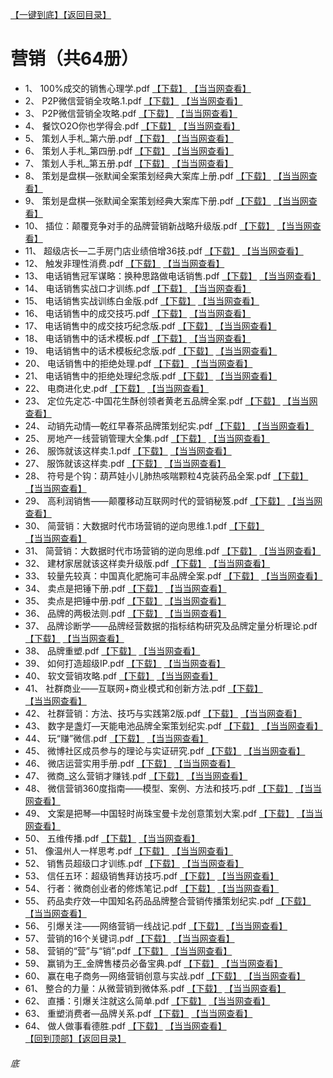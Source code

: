 [【一键到底】](#底)[【返回目录】](/README.md)
# 营销（共64册）
*	1、	100%成交的销售心理学.pdf	 [【下载】](https://474b.com/file/25713053-435953807)	[【当当网查看】](http://search.dangdang.com/?key=%百分百成交的销售心理学%&act=input)
*	2、	P2P微信营销全攻略.1.pdf	 [【下载】](https://474b.com/file/25713053-435953869)	[【当当网查看】](http://search.dangdang.com/?key=%P2P微信营销全攻略.1%&act=input)
*	3、	P2P微信营销全攻略.pdf	 [【下载】](https://474b.com/file/25713053-435953935)	[【当当网查看】](http://search.dangdang.com/?key=%P2P微信营销全攻略%&act=input)
*	4、	餐饮O2O你也学得会.pdf	 [【下载】](https://474b.com/file/25713053-435953968)	[【当当网查看】](http://search.dangdang.com/?key=%餐饮O2O你也学得会%&act=input)
*	5、	策划人手札_第六册.pdf	 [【下载】](https://474b.com/file/25713053-435955068)	[【当当网查看】](http://search.dangdang.com/?key=%策划人手札_第六册%&act=input)
*	6、	策划人手札_第四册.pdf	 [【下载】](https://474b.com/file/25713053-435955997)	[【当当网查看】](http://search.dangdang.com/?key=%策划人手札_第四册%&act=input)
*	7、	策划人手札_第五册.pdf	 [【下载】](https://474b.com/file/25713053-435956734)	[【当当网查看】](http://search.dangdang.com/?key=%策划人手札_第五册%&act=input)
*	8、	策划是盘棋—张默闻全案策划经典大案库上册.pdf	 [【下载】](https://474b.com/file/25713053-435957597)	[【当当网查看】](http://search.dangdang.com/?key=%策划是盘棋—张默闻全案策划经典大案库上册%&act=input)
*	9、	策划是盘棋—张默闻全案策划经典大案库下册.pdf	 [【下载】](https://474b.com/file/25713053-435958018)	[【当当网查看】](http://search.dangdang.com/?key=%策划是盘棋—张默闻全案策划经典大案库下册%&act=input)
*	10、	插位：颠覆竞争对手的品牌营销新战略升级版.pdf	 [【下载】](https://474b.com/file/25713053-435958170)	[【当当网查看】](http://search.dangdang.com/?key=%插位：颠覆竞争对手的品牌营销新战略升级版%&act=input)
*	11、	超级店长—二手房门店业绩倍增36技.pdf	 [【下载】](https://474b.com/file/25713053-435958177)	[【当当网查看】](http://search.dangdang.com/?key=%超级店长—二手房门店业绩倍增36技%&act=input)
*	12、	触发非理性消费.pdf	 [【下载】](https://474b.com/file/25713053-435958179)	[【当当网查看】](http://search.dangdang.com/?key=%触发非理性消费%&act=input)
*	13、	电话销售冠军谋略：换种思路做电话销售.pdf	 [【下载】](https://474b.com/file/25713053-435958205)	[【当当网查看】](http://search.dangdang.com/?key=%电话销售冠军谋略：换种思路做电话销售%&act=input)
*	14、	电话销售实战口才训练.pdf	 [【下载】](https://474b.com/file/25713053-435958214)	[【当当网查看】](http://search.dangdang.com/?key=%电话销售实战口才训练%&act=input)
*	15、	电话销售实战训练白金版.pdf	 [【下载】](https://474b.com/file/25713053-435958228)	[【当当网查看】](http://search.dangdang.com/?key=%电话销售实战训练白金版%&act=input)
*	16、	电话销售中的成交技巧.pdf	 [【下载】](https://474b.com/file/25713053-435958286)	[【当当网查看】](http://search.dangdang.com/?key=%电话销售中的成交技巧%&act=input)
*	17、	电话销售中的成交技巧纪念版.pdf	 [【下载】](https://474b.com/file/25713053-435958280)	[【当当网查看】](http://search.dangdang.com/?key=%电话销售中的成交技巧纪念版%&act=input)
*	18、	电话销售中的话术模板.pdf	 [【下载】](https://474b.com/file/25713053-435958304)	[【当当网查看】](http://search.dangdang.com/?key=%电话销售中的话术模板%&act=input)
*	19、	电话销售中的话术模板纪念版.pdf	 [【下载】](https://474b.com/file/25713053-435958292)	[【当当网查看】](http://search.dangdang.com/?key=%电话销售中的话术模板纪念版%&act=input)
*	20、	电话销售中的拒绝处理.pdf	 [【下载】](https://474b.com/file/25713053-435958372)	[【当当网查看】](http://search.dangdang.com/?key=%电话销售中的拒绝处理%&act=input)
*	21、	电话销售中的拒绝处理纪念版.pdf	 [【下载】](https://474b.com/file/25713053-435958320)	[【当当网查看】](http://search.dangdang.com/?key=%电话销售中的拒绝处理纪念版%&act=input)
*	22、	电商进化史.pdf	 [【下载】](https://474b.com/file/25713053-435958397)	[【当当网查看】](http://search.dangdang.com/?key=%电商进化史%&act=input)
*	23、	定位先定芯-中国花生酥创领者黄老五品牌全案.pdf	 [【下载】](https://474b.com/file/25713053-435960363)	[【当当网查看】](http://search.dangdang.com/?key=%定位先定芯-中国花生酥创领者黄老五品牌全案%&act=input)
*	24、	动销先动情—乾红早春茶品牌策划纪实.pdf	 [【下载】](https://474b.com/file/25713053-435963953)	[【当当网查看】](http://search.dangdang.com/?key=%动销先动情—乾红早春茶品牌策划纪实%&act=input)
*	25、	房地产一线营销管理大全集.pdf	 [【下载】](https://474b.com/file/25713053-435963972)	[【当当网查看】](http://search.dangdang.com/?key=%房地产一线营销管理大全集%&act=input)
*	26、	服饰就该这样卖.1.pdf	 [【下载】](https://474b.com/file/25713053-435964025)	[【当当网查看】](http://search.dangdang.com/?key=%服饰就该这样卖.1%&act=input)
*	27、	服饰就该这样卖.pdf	 [【下载】](https://474b.com/file/25713053-435964084)	[【当当网查看】](http://search.dangdang.com/?key=%服饰就该这样卖%&act=input)
*	28、	符号是个钩：葫芦娃小儿肺热咳喘颗粒4克装药品全案.pdf	 [【下载】](https://474b.com/file/25713053-435966572)	[【当当网查看】](http://search.dangdang.com/?key=%符号是个钩：葫芦娃小儿肺热咳喘颗粒4克装药品全案%&act=input)
*	29、	高利润销售——颠覆移动互联网时代的营销秘笈.pdf	 [【下载】](https://474b.com/file/25713053-435966600)	[【当当网查看】](http://search.dangdang.com/?key=%高利润销售——颠覆移动互联网时代的营销秘笈%&act=input)
*	30、	简营销：大数据时代市场营销的逆向思维.1.pdf	 [【下载】](https://474b.com/file/25713053-435966752)	[【当当网查看】](http://search.dangdang.com/?key=%简营销：大数据时代市场营销的逆向思维.1%&act=input)
*	31、	简营销：大数据时代市场营销的逆向思维.pdf	 [【下载】](https://474b.com/file/25713053-435966880)	[【当当网查看】](http://search.dangdang.com/?key=%简营销：大数据时代市场营销的逆向思维%&act=input)
*	32、	建材家居就该这样卖升级版.pdf	 [【下载】](https://474b.com/file/25713053-435966901)	[【当当网查看】](http://search.dangdang.com/?key=%建材家居就该这样卖升级版%&act=input)
*	33、	较量先较真：中国真化肥施可丰品牌全案.pdf	 [【下载】](https://474b.com/file/25713053-435968822)	[【当当网查看】](http://search.dangdang.com/?key=%较量先较真：中国真化肥施可丰品牌全案%&act=input)
*	34、	卖点是把锤下册.pdf	 [【下载】](https://474b.com/file/25713053-435971391)	[【当当网查看】](http://search.dangdang.com/?key=%卖点是把锤下册%&act=input)
*	35、	卖点是把锤中册.pdf	 [【下载】](https://474b.com/file/25713053-435974199)	[【当当网查看】](http://search.dangdang.com/?key=%卖点是把锤中册%&act=input)
*	36、	品牌的两极法则.pdf	 [【下载】](https://474b.com/file/25713053-435974259)	[【当当网查看】](http://search.dangdang.com/?key=%品牌的两极法则%&act=input)
*	37、	品牌诊断学——品牌经营数据的指标结构研究及品牌定量分析理论.pdf	 [【下载】](https://474b.com/file/25713053-435974294)	[【当当网查看】](http://search.dangdang.com/?key=%品牌诊断学——品牌经营数据的指标结构研究及品牌定量分析理论%&act=input)
*	38、	品牌重塑.pdf	 [【下载】](https://474b.com/file/25713053-435974335)	[【当当网查看】](http://search.dangdang.com/?key=%品牌重塑%&act=input)
*	39、	如何打造超级IP.pdf	 [【下载】](https://474b.com/file/25713053-435974376)	[【当当网查看】](http://search.dangdang.com/?key=%如何打造超级IP%&act=input)
*	40、	软文营销攻略.pdf	 [【下载】](https://474b.com/file/25713053-435974421)	[【当当网查看】](http://search.dangdang.com/?key=%软文营销攻略%&act=input)
*	41、	社群商业——互联网+商业模式和创新方法.pdf	 [【下载】](https://474b.com/file/25713053-435974439)	[【当当网查看】](http://search.dangdang.com/?key=%社群商业——互联网+商业模式和创新方法%&act=input)
*	42、	社群营销：方法、技巧与实践第2版.pdf	 [【下载】](https://474b.com/file/25713053-435974628)	[【当当网查看】](http://search.dangdang.com/?key=%社群营销：方法、技巧与实践第2版%&act=input)
*	43、	数字是盏灯—天能电池品牌全案策划纪实.pdf	 [【下载】](https://474b.com/file/25713053-435975524)	[【当当网查看】](http://search.dangdang.com/?key=%数字是盏灯—天能电池品牌全案策划纪实%&act=input)
*	44、	玩“赚”微信.pdf	 [【下载】](https://474b.com/file/25713053-435975596)	[【当当网查看】](http://search.dangdang.com/?key=%玩“赚”微信%&act=input)
*	45、	微博社区成员参与的理论与实证研究.pdf	 [【下载】](https://474b.com/file/25713053-435975606)	[【当当网查看】](http://search.dangdang.com/?key=%微博社区成员参与的理论与实证研究%&act=input)
*	46、	微店运营实用手册.pdf	 [【下载】](https://474b.com/file/25713053-435975846)	[【当当网查看】](http://search.dangdang.com/?key=%微店运营实用手册%&act=input)
*	47、	微商_这么营销才赚钱.pdf	 [【下载】](https://474b.com/file/25713053-435976018)	[【当当网查看】](http://search.dangdang.com/?key=%微商_这么营销才赚钱%&act=input)
*	48、	微信营销360度指南——模型、案例、方法和技巧.pdf	 [【下载】](https://474b.com/file/25713053-435976105)	[【当当网查看】](http://search.dangdang.com/?key=%微信营销360度指南——模型、案例、方法和技巧%&act=input)
*	49、	文案是把琴—中国轻时尚珠宝曼卡龙创意策划大案.pdf	 [【下载】](https://474b.com/file/25713053-435978844)	[【当当网查看】](http://search.dangdang.com/?key=%文案是把琴—中国轻时尚珠宝曼卡龙创意策划大案%&act=input)
*	50、	五维传播.pdf	 [【下载】](https://474b.com/file/25713053-435979163)	[【当当网查看】](http://search.dangdang.com/?key=%五维传播%&act=input)
*	51、	像温州人一样思考.pdf	 [【下载】](https://474b.com/file/25713053-435979207)	[【当当网查看】](http://search.dangdang.com/?key=%像温州人一样思考%&act=input)
*	52、	销售员超级口才训练.pdf	 [【下载】](https://474b.com/file/25713053-435979226)	[【当当网查看】](http://search.dangdang.com/?key=%销售员超级口才训练%&act=input)
*	53、	信任五环：超级销售拜访技巧.pdf	 [【下载】](https://474b.com/file/25713053-435979245)	[【当当网查看】](http://search.dangdang.com/?key=%信任五环：超级销售拜访技巧%&act=input)
*	54、	行者：微商创业者的修炼笔记.pdf	 [【下载】](https://474b.com/file/25713053-435966623)	[【当当网查看】](http://search.dangdang.com/?key=%行者：微商创业者的修炼笔记%&act=input)
*	55、	药品卖疗效—中国知名药品品牌整合营销传播策划纪实.pdf	 [【下载】](https://474b.com/file/25713053-435980980)	[【当当网查看】](http://search.dangdang.com/?key=%药品卖疗效—中国知名药品品牌整合营销传播策划纪实%&act=input)
*	56、	引爆关注——网络营销一线战记.pdf	 [【下载】](https://474b.com/file/25713053-435980994)	[【当当网查看】](http://search.dangdang.com/?key=%引爆关注——网络营销一线战记%&act=input)
*	57、	营销的16个关键词.pdf	 [【下载】](https://474b.com/file/25713053-435981425)	[【当当网查看】](http://search.dangdang.com/?key=%营销的16个关键词%&act=input)
*	58、	营销的“营”与“销”.pdf	 [【下载】](https://474b.com/file/25713053-435981170)	[【当当网查看】](http://search.dangdang.com/?key=%营销的“营”与“销”%&act=input)
*	59、	赢销为王_金牌售楼员必备宝典.pdf	 [【下载】](https://474b.com/file/25713053-435981439)	[【当当网查看】](http://search.dangdang.com/?key=%赢销为王_金牌售楼员必备宝典%&act=input)
*	60、	赢在电子商务—网络营销创意与实战.pdf	 [【下载】](https://474b.com/file/25713053-435981593)	[【当当网查看】](http://search.dangdang.com/?key=%赢在电子商务—网络营销创意与实战%&act=input)
*	61、	整合的力量：从微营销到微体系.pdf	 [【下载】](https://474b.com/file/25713053-435981767)	[【当当网查看】](http://search.dangdang.com/?key=%整合的力量：从微营销到微体系%&act=input)
*	62、	直播：引爆关注就这么简单.pdf	 [【下载】](https://474b.com/file/25713053-435981959)	[【当当网查看】](http://search.dangdang.com/?key=%直播：引爆关注就这么简单%&act=input)
*	63、	重塑消费者—品牌关系.pdf	 [【下载】](https://474b.com/file/25713053-435981986)	[【当当网查看】](http://search.dangdang.com/?key=%重塑消费者—品牌关系%&act=input)
*	64、	做人做事看德胜.pdf	 [【下载】](https://474b.com/file/25713053-435982011)	[【当当网查看】](http://search.dangdang.com/?key=%做人做事看德胜%&act=input)
<br>[【回到顶部】](#readme)[【返回目录】](/README.md)
###### 底
